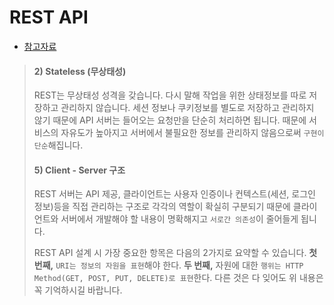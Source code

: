 # REST API

* [참고자료](https://meetup.toast.com/posts/92)



>#### 2) Stateless (무상태성)
>
>REST는 무상태성 성격을 갖습니다. 다시 말해 작업을 위한 상태정보를 따로 저장하고 관리하지 않습니다. 세션 정보나 쿠키정보를 별도로 저장하고 관리하지 않기 때문에 API 서버는 들어오는 요청만을 단순히 처리하면 됩니다. 때문에 서비스의 자유도가 높아지고 서버에서 불필요한 정보를 관리하지 않음으로써 `구현이 단순`해집니다.
>
>#### 5) Client - Server 구조
>
>REST 서버는 API 제공, 클라이언트는 사용자 인증이나 컨텍스트(세션, 로그인 정보)등을 직접 관리하는 구조로 각각의 역할이 확실히 구분되기 때문에 클라이언트와 서버에서 개발해야 할 내용이 명확해지고 `서로간 의존성`이 줄어들게 됩니다.
>
>
>
>REST API 설계 시 가장 중요한 항목은 다음의 2가지로 요약할 수 있습니다.
>**첫 번째,** `URI는 정보의 자원을 표현`해야 한다.
>**두 번째,** 자원에 대한 `행위는 HTTP Method(GET, POST, PUT, DELETE)로 표현`한다.
>다른 것은 다 잊어도 위 내용은 꼭 기억하시길 바랍니다.

